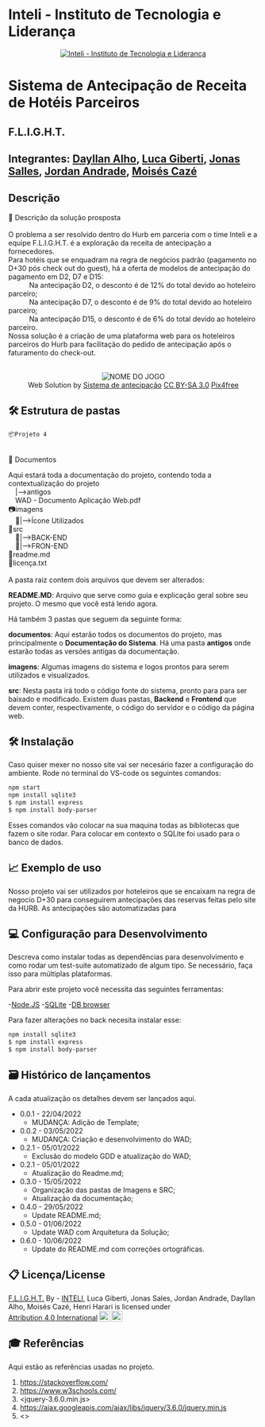 # Inteli - Instituto de Tecnologia e Liderança 

<p align="center">
<a href= "https://www.inteli.edu.br/"><img src="https://www.inteli.edu.br/wp-content/uploads/2021/08/20172028/marca_1-2.png" alt="Inteli - Instituto de Tecnologia e Liderança" border="0"></a>
</p>

# Sistema de Antecipação de Receita de Hotéis Parceiros


## F.L.I.G.H.T.

## Integrantes: <a href="https://www.linkedin.com/in/dayllan-souza-0a0592124/">Dayllan Alho</a>, <a href="https://www.linkedin.com/in/luca-giberti-63a4ab231/"> Luca Giberti</a>, <a href="https://www.linkedin.com/in/jonas-viana-sales-a637ab237/">Jonas Salles</a>, <a href="https://www.linkedin.com/in/jordan-andrade-352541240/">Jordan Andrade</a>, <a href="https://www.linkedin.com/in/moises-caze">Moisés Cazé</a>

## Descrição

📜 Descrição da solução prosposta
<br><br>
O problema a ser resolvido dentro do Hurb em parceria com o time Inteli e a equipe F.L.I.G.H.T. é a exploração da receita de antecipação a fornecedores.<br>
Para hotéis que se enquadram na regra de negócios padrão (pagamento no D+30 pós check out do guest), há a oferta de modelos de antecipação do pagamento em D2, D7 e D15:<br>
&emsp;&emsp;&emsp;Na antecipação D2, o desconto é de 12% do total devido ao hoteleiro parceiro;<br>
&emsp;&emsp;&emsp;Na antecipação D7, o desconto é de 9% do total devido ao hoteleiro parceiro;<br>
&emsp;&emsp;&emsp;Na antecipação D15, o desconto é de 6% do total devido ao hoteleiro parceiro.<br>
Nossa solução é a criação de uma plataforma web para os hoteleiros parceiros do Hurb para facilitação do pedido de antecipação após o faturamento do check-out.
<br><br>
<p align="center">
<img src="https://mir-s3-cdn-cf.behance.net/projects/404/325653103583589.Y3JvcCwyODc2LDIyNTAsMTEzLDA.png" alt="NOME DO JOGO" border="0"><br>
  Web Solution by <a href="http://www.nyphotographic.com/">Sistema de antecipação</a> <a rel="license" href="https://creativecommons.org/licenses/by-sa/3.0/">CC BY-SA 3.0</a> <a href="http://pix4free.org/">Pix4free</a>
</p>


## 🛠 Estrutura de pastas

    📦Projeto 4
<br>
    📎 Documentos
        <p>Aqui estará toda a documentação do projeto, contendo toda a contextualização do projeto<br>
          &emsp;|-->antigos<br>
          &emsp;WAD - Documento Aplicação Web.pdf<br>
📷imagens<br>
  &emsp;📁|-->Ícone Utilizados<br>
💾src<br>
  &emsp;📁|-->BACK-END<br>
  &emsp;📁|-->FRON-END<br>
📄readme.md<br>
📜licença.txt <br>


<br>
A pasta raiz contem dois arquivos que devem ser alterados:

<b>README.MD</b>: Arquivo que serve como guia e explicação geral sobre seu projeto. O mesmo que você está lendo agora.

Há também 3 pastas que seguem da seguinte forma:

<b>documentos</b>: Aqui estarão todos os documentos do projeto, mas principalmente o <b>Documentação do Sistema</b>. Há uma pasta <b>antigos</b> onde estarão todas as versões antigas da documentação.

<b>imagens</b>: Algumas imagens do sistema e logos prontos para serem utilizados e visualizados.

<b>src</b>: Nesta pasta irá todo o código fonte do sistema, pronto para para ser baixado e modificado. Existem duas pastas, <b>Backend</b> e <b>Frontend</b> que devem conter, respectivamente, o código do servidor e o código da página web.

## 🛠 Instalação

Caso quiser mexer no nosso site vai ser necesário fazer a configuração do ambiente. Rode no terminal do VS-code os seguintes comandos:
```sh
npm start
npm install sqlite3
$ npm install express
$ npm install body-parser
```
Esses comandos vão colocar na sua maquina todas as bibliotecas que fazem o site rodar. Para colocar em contexto o SQLite foi usado para o banco de dados. 

## 📈 Exemplo de uso

Nosso projeto vai ser utilizados por hoteleiros que se encaixam na regra de negocío D+30 para conseguirem antecipações das reservas feitas pelo site da HURB. As antecipações são automatizadas para

## 💻 Configuração para Desenvolvimento

Descreva como instalar todas as dependências para desenvolvimento e como rodar um test-suite automatizado de algum tipo. Se necessário, faça isso para múltiplas plataformas.

Para abrir este projeto você necessita das seguintes ferramentas:

-<a href="https://nodejs.org/en/">Node.JS</a>
-<a href="https://www.sqlite.org/download.html">SQLite</a>
-<a href="https://sqlitebrowser.org/dl/">DB browser</a>

Para fazer alterações no back necesita instalar esse:
```sh
npm install sqlite3
$ npm install express
$ npm install body-parser
```

## 🗃 Histórico de lançamentos

A cada atualização os detalhes devem ser lançados aqui.

* 0.0.1 - 22/04/2022
    * MUDANÇA: Adição de Template;<br>
* 0.0.2 - 03/05/2022
    * MUDANÇA: Criação e desenvolvimento do WAD;<br>
* 0.2.1 - 05/01/2022
    * Exclusão do modelo GDD e atualização do WAD;<br>
* 0.2.1 - 05/01/2022
    * Atualização do Readme.md;<br>
* 0.3.0 - 15/05/2022
    * Organização das pastas de Imagens e SRC;<br>
    * Atualização da documentação;<br>
* 0.4.0 - 29/05/2022
    * Update README.md;<br>
* 0.5.0 - 01/06/2022
    * Update WAD com Arquitetura da Solução; <br>
* 0.6.0 - 10/06/2022
    * Update do README.md com correções ortográficas.<br>

## 📋 Licença/License

<p xmlns:cc="http://creativecommons.org/ns#" xmlns:dct="http://purl.org/dc/terms/"><a property="dct:title" rel="cc:attributionURL" href="https://github.com/2022M2T4/Projeto4">F.L.I.G.H.T.</a> By - <a href="https://www.inteli.edu.br/">INTELI</a>, Luca Giberti, Jonas Sales, Jordan Andrade, Dayllan Alho, Moisés Cazé, Henri Harari</a> is licensed under <a href="http://creativecommons.org/licenses/by/4.0/?ref=chooser-v1" target="_blank" rel="license noopener noreferrer" style="display:inline-block;">Attribution 4.0 International<img style="height:22px!important;margin-left:3px;vertical-align:text-bottom;" src="https://mirrors.creativecommons.org/presskit/icons/cc.svg?ref=chooser-v1"><img style="height:22px!important;margin-left:3px;vertical-align:text-bottom;" src="https://mirrors.creativecommons.org/presskit/icons/by.svg?ref=chooser-v1"></a></p>

## 🎓 Referências

Aqui estão as referências usadas no projeto.

1. <https://stackoverflow.com/>
2. <https://www.w3schools.com/>
3. <jquery-3.6.0.min.js>
3. <https://ajax.googleapis.com/ajax/libs/jquery/3.6.0/jquery.min.js>
4. <>
